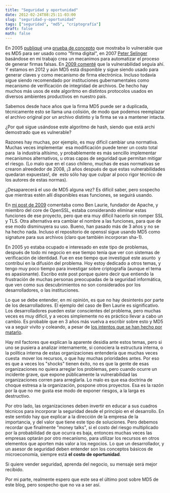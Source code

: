 ```yaml
---
title: "Seguridad y oportunidad"
date: 2012-02-24T08:25:11-03:00
slug: "seguridad-y-oportunidad"
tags: ["seguridad", "md5", "criptografía"]
draft: false
math: false
---
```


En 2005 [publiqué](http://it.slashdot.org/story/05/09/23/0618252/practical-exploits-of-broken-md5-algorithm)
una [prueba de concepto](http://www.codeproject.com/Articles/11643/Exploiting-MD5-collisions-in-C)
que mostraba lo vulnerable que es MD5 para ser usado como "firma
digital", en 2007 [Peter Selinger](http://www.mathstat.dal.ca/~selinger/md5collision/) basándose
en mi trabajo crea un mecanimos para automatizar el proceso de generar
firmas falsas. En [2009 comenté](/blog/2009/01/md5-las-vulnerabilidades-siguen-ahi.html)
que la vulnerabilidad seguía ahí. Y estamos en 2012 y aún MD5 está
disponible y sigue siendo usado para generar claves y como mecanismo de
firma electrónica. Incluso todavía sigue siendo recomendado por
instituciones gubernamentales como mecanismo de verificación de
integridad de archivos. De hecho hay muchos más usos de este algoritmo
en distintos protocolos usados en diversos ambientes productivos en
nuestro país.

Sabemos desde hace años que la firma MD5 puede ser a duplicada,
técnicamente esto se llama una colisión, de modo que podemos reemplazar
el archivo original por un archivo distinto y la firma se va a mantener
intacta.

¿Por qué sigue usándose este algoritmo de hash, siendo que está archi
demostrado que es vulnerable?

Razones hay muchas, por ejemplo, es muy dificil cambiar una normativa.
Muchas veces implementar  esa modificación puede tener un costo total
para  la industria altísimo, y probablemente es más sencillo implementar
mecanismos alternativos, u otras capas de seguridad que permitan mitigar
el riesgo. (Lo malo que en el caso chileno, muchas de esas normativas se
crearon alreededor de 2008, ¡3 años después de que estas
vulnerabilidades quedaran expuestas!, de  esto sólo hay que culpar al
poco rigor técnico de los autores de estas normas).

¿Desaparecerá el uso de MD5 alguna vez? Es difícil saber, pero sospecho
que mientras estén allí disponibles esas funciones, se seguirá usando.

En [mi post de 2009](/blog/2009/01/md5-las-vulnerabilidades-siguen-ahi.html)
comentaba como Ben Laurie, fundador de Apache, y miembro del core de
OpenSSL, estaba considerando eliminar estas funciones de ese proyecto,
pero que era muy dificil hacerlo sin romper SSL y TLS. Otra alternativa
era cambiar el nombre a las funciones, para que de ese modo disminuyera
su uso. Bueno, han pasado más de 3 años y no se ha hecho nada. Incluso
el repositorio de openssl sigue usando MD5 como signature para sus
archivos (claro que también incorporan sha-1).

En 2005 yo estaba ocupado e interesado en este tipo de problemas,
después de todo mi negocio en ese tiempo tenía que ver con sistemas de
verificación de identidad. Fue en ese tiempo que investigué este asunto
 y contribuí en la difusión del problema. Hoy estoy dedicado a otros
temas, y tengo muy poco tiempo para investigar sobre criptografía
(aunque el tema es apasionante). Escribo este post porque quiero decir
que entiendo la frustración de muchas personas preocupadas de la
seguridad informática, que ven como sus descubrimientos no son
considerados por los desarrolladores, o las instituciones.

Lo que se debe entender, en mi opinión, es que no hay desinterés por
parte de los desarrolladores. El ejemplo del caso de Ben Laurie es
significativo. Los desarrolladores pueden estar conscientes del
problema, pero muchas veces es muy dificil, y a veces simplemente no es
práctico llevar a cabo un cambio. Es probable que en 3 años más vuelva a
escribir sobre esto y MD5 va a seguir vivito y coleando, a pesar de [los
intentos que se han hecho por
matarlo](http://www.eweek.com/c/a/Security/Microsoft-Scraps-Old-Encryption-in-New-Code/).

Hay mil factores que explican la aparente desidia ante estos temas, pero
si uno se pusiera a analizar internamente, si conociera la estructura
interna, o la política interna de estas organizaciones entendería que
muchas veces cuesta  mover los recursos, o que hay muchas prioridades
antes. Por eso es que a veces los "shocks" tienen éxito, no es que la
gente de esas organizaciones no quiera arreglar los problemas, pero
cuando ocurre un incidente grave, que expone públicamente la
vulnerabilidad las organizaciones corren para arreglarla. Lo malo es que
esa doctrina de choque estresa a la organización, pospone otros
proyectos. Esa es la razón por la que no me gusta ese modo de exponer
riesgos, a la larga es destructivo.

Por otro lado, las organizaciones deben invertir en educar a sus cuadros
técnicos para incorporar la seguridad desde el principio en el
desarrollo. En este sentido hay que explicar a la dirección de la
empresa de la importancia, y del valor que tiene este tipo de
soluciones. Pero debemos recordar que finalmente "money talks", si el
costo del riesgo multiplicado por la probabilidad de que ocurra es baja,
entonces muchas veces las empresas optarán por otro mecanismo, para
utilizar los recursos en otros elementos que aporten más valor a los
negocios. Lo que un desarrollador, y un asesor de seguridad deben
entender son los conceptos básicos de microeconomía, siempre está **el
costo de oportunidad**.

Si quiere vender seguridad, aprenda del negocio, su mensaje será mejor
recibido.

Por mi parte, realmente espero que este sea el último post sobre MD5 de
este blog, pero sospecho que no va a ser así.
